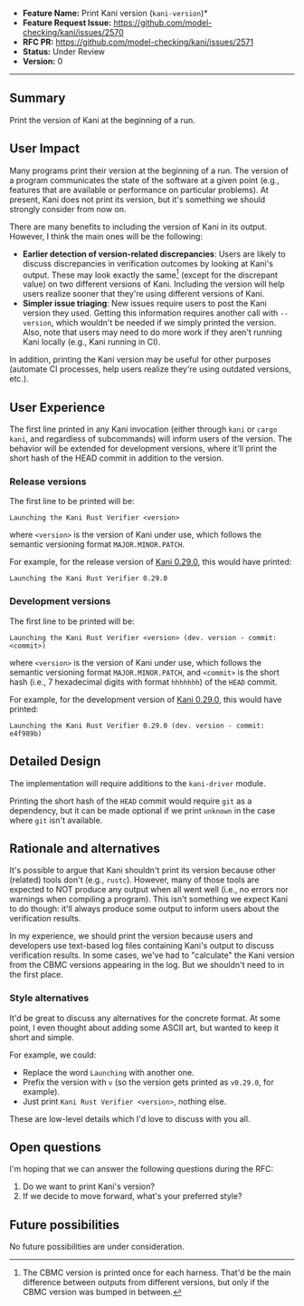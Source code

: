 - **Feature Name:** Print Kani version (`kani-version`)*
- **Feature Request Issue:** <https://github.com/model-checking/kani/issues/2570>
- **RFC PR:** <https://github.com/model-checking/kani/issues/2571>
- **Status:** Under Review
- **Version:** 0

-------------------

## Summary

Print the version of Kani at the beginning of a run.

## User Impact

Many programs print their version at the beginning of a run.
The version of a program communicates the state of the software at a given point (e.g., features that are available or performance on particular problems).
At present, Kani does not print its version, but it's something we should strongly consider from now on.

There are many benefits to including the version of Kani in its output.
However, I think the main ones will be the following:
 * **Earlier detection of version-related discrepancies**:
 Users are likely to discuss discrepancies in verification outcomes by looking at Kani's output.
 These may look exactly the same[^cbmc-version] (except for the discrepant value) on two different versions of Kani.
 Including the version will help users realize sooner that they're using different versions of Kani.
 * **Simpler issue triaging**:
 New issues require users to post the Kani version they used.
 Getting this information requires another call with `--version`, which wouldn't be needed if we simply printed the version.
 Also, note that users may need to do more work if they aren't running Kani locally (e.g., Kani running in CI).

In addition, printing the Kani version may be useful for other purposes (automate CI processes, help users realize they're using outdated versions, etc.).

## User Experience

The first line printed in any Kani invocation (either through `kani` or `cargo kani`, and regardless of subcommands) will inform users of the version.
The behavior will be extended for development versions, where it'll print the short hash of the HEAD commit in addition to the version.

### Release versions

The first line to be printed will be:

```
Launching the Kani Rust Verifier <version>
```

where `<version>` is the version of Kani under use, which follows the semantic versioning format `MAJOR.MINOR.PATCH`.

For example, for the release version of [Kani 0.29.0](https://github.com/model-checking/kani/releases/tag/kani-0.29.0), this would have printed:

```
Launching the Kani Rust Verifier 0.29.0
```

### Development versions

The first line to be printed will be:

```
Launching the Kani Rust Verifier <version> (dev. version - commit: <commit>)
```

where `<version>` is the version of Kani under use, which follows the semantic versioning format `MAJOR.MINOR.PATCH`,
and `<commit>` is the short hash (i.e., 7 hexadecimal digits with format `hhhhhhh`) of the `HEAD` commit.

For example, for the development version of [Kani 0.29.0](https://github.com/model-checking/kani/releases/tag/kani-0.29.0), this would have printed:

```
Launching the Kani Rust Verifier 0.29.0 (dev. version - commit: e4f989b)
```

## Detailed Design

The implementation will require additions to the `kani-driver` module.

Printing the short hash of the `HEAD` commit would require `git` as a dependency, but it can be made optional if we print `unknown` in the case where `git` isn't available.

## Rationale and alternatives

It's possible to argue that Kani shouldn't print its version because other (related) tools don't (e.g., `rustc`).
However, many of those tools are expected to NOT produce any output when all went well (i.e., no errors nor warnings when compiling a program).
This isn't something we expect Kani to do though: it'll always produce some output to inform users about the verification results.

In my experience, we should print the version because users and developers use text-based log files containing Kani's output to discuss verification results.
In some cases, we've had to "calculate" the Kani version from the CBMC versions appearing in the log.
But we shouldn't need to in the first place.

### Style alternatives

It'd be great to discuss any alternatives for the concrete format.
At some point, I even thought about adding some ASCII art, but wanted to keep it short and simple.

For example, we could:
 - Replace the word `Launching` with another one.
 - Prefix the version with `v` (so the version gets printed as `v0.29.0`, for example).
 - Just print `Kani Rust Verifier <version>`, nothing else.

These are low-level details which I'd love to discuss with you all.

## Open questions

I'm hoping that we can answer the following questions during the RFC:
 1. Do we want to print Kani's version?
 2. If we decide to move forward, what's your preferred style?

## Future possibilities

No future possibilities are under consideration.

[^cbmc-version]: The CBMC version is printed once for each harness.
That'd be the main difference between outputs from different versions, but only if the CBMC version was bumped in between.
